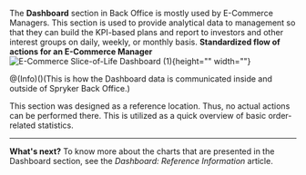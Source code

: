 The **Dashboard** section in Back Office is mostly used by E-Commerce Managers. 
This section is used to provide analytical data to management so that they can build the KPI-based plans and report to investors and other interest groups on daily, weekly, or monthly basis. 
**Standardized flow of actions for an E-Commerce Manager**
![E-Commerce Slice-of-Life Dashboard \(1\)](https://cdn.document360.io/9fafa0d5-d76f-40c5-8b02-ab9515d3e879/Images/Documentation/E-Commerce%20Slice-of-Life%20Dashboard%20%281%29.png){height="" width=""}

@(Info)()(This is how the Dashboard data is communicated inside and outside of Spryker Back Office.)

This section was designed as a reference location. Thus, no actual actions can be performed there. This is utilized as a quick overview of basic order-related statistics.
***
**What's next?**
To know more about the charts that are presented in the Dashboard section, see the _Dashboard: Reference Information_ article. 